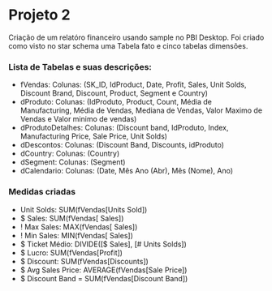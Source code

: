  # Projeto 2
 Criação de um relatóro financeiro usando sample no PBI Desktop.
 Foi criado como visto no star schema uma Tabela fato e cinco tabelas dimensões.
 ### Lista de Tabelas e suas descrições:
 
 - fVendas: Colunas: (SK_ID, IdProduct, Date, Profit, Sales, Unit Solds, Discount Brand, Discount, Product, Segment e Country)
 - dProduto: Colunas: (IdProduto, Product, Count, Média de Manufacturing, Média de Vendas, Mediana de Vendas, Valor Maximo de Vendas e Valor minimo de vendas)
 - dProdutoDetalhes: Colunas: (Discount band, IdProduto, Index, Manufacturing Price, Sale Price, Unit Solds)
 - dDescontos: Colunas: (Discount Band, Discounts, idProduto)
 - dCountry: Colunas: (Country)
 - dSegment: Colunas: (Segment)
 - dCalendario: Colunas: (Date, Mês Ano (Abr), Mês (Nome), Ano)

### Medidas criadas
- Unit Solds: SUM(fVendas[Units Sold])
- $ Sales: SUM(fVendas[ Sales])
- ! Max Sales: MAX(fVendas[ Sales])
- ! Min Sales: MIN(fVendas[ Sales])
- $ Ticket Médio: DIVIDE([$ Sales], [# Units Solds])
- $ Lucro: SUM(fVendas[Profit])
- $ Discount: SUM(fVendas[Discounts])
- $ Avg Sales Price: AVERAGE(fVendas[Sale Price])
- $ Discount Band = SUM(fVendas[Discount Band])

